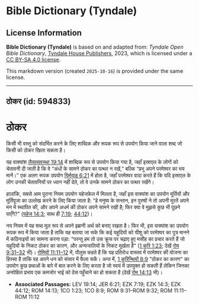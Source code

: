 # Bible Dictionary (Tyndale)

## License Information

**Bible Dictionary (Tyndale)** is based on and adapted from: _Tyndale Open Bible Dictionary_, [Tyndale House Publishers](https://tyndaleopenresources.com/), 2023, which is licensed under a [CC BY-SA 4.0 license](https://creativecommons.org/licenses/by-sa/4.0/legalcode.en).

This markdown version (created `2025-10-16`) is provided under the same license.



--------------------------------

## ठोकर (id: 594833)

ठोकर
====

किसी भी वस्तु को संदर्भित करने के लिए शाब्दिक और रूपक रूप से उपयोग किया जाने वाला शब्द जो किसी को ठोकर खिला सकता है।

यह वाक्यांश [लैव्यव्यवस्था 19:14](https://ref.ly/Lev19:14) में शाब्दिक रूप से उपयोग किया गया है, जहाँ इस्राएल के लोगों को चेतावनी दी जाती है कि वे “अंधों के सामने ठोकर का पत्थर न रखें,” बल्कि “प्रभु अपने परमेश्वर का भय मानें।” एक अलग रूपक उपयोग [यिर्मयाह 6:21](https://ref.ly/Jer6:21) में होता है, जहाँ परमेश्वर वादा करते हैं कि यदि इस्राएल के लोग उनकी चेतावनियों पर ध्यान नहीं देते, तो वे उनके सामने ठोकर का पत्थर रखेंगे।

हालांकि, सबसे आम पुराना नियम उपयोग यहेजकेल में मिलता है, जहाँ इस वाक्यांश का उपयोग मूर्तियों और मूर्तिपूजा का उल्लेख करने के लिए किया जाता है: "हे मनुष्य के सन्तान, इन पुरुषों ने तो अपनी मूरतें अपने मन में स्थापित की, और अपने अधर्म की ठोकर अपने सामने रखी है; फिर क्या वे मुझसे कुछ भी पूछने पाएँगे?” ([यहेज 14:3](https://ref.ly/Ezek14:3); साथ ही [7:19](https://ref.ly/Ezek7:19); [44:12](https://ref.ly/Ezek44:12))।

नय नियम में यह शब्द मूल रूप से अपने इब्रानी अर्थ को बनाए रखता है। फिर भी, इस वाक्यांश का उपयोग रूपक रूप में किया जाता है ताकि यह बताया जा सके कि कई यहूदियों को यीशु को परमेश्वर का पुत्र मानने में कठिनाइयों का सामना करना पड़ा: "परन्तु हम तो उस क्रूस पर चढ़ाए हुए मसीह का प्रचार करते हैं जो यहूदियों के निकट ठोकर का कारण, और अन्यजातियों के निकट मूर्खता है" ([1 कुरि 1:23](https://ref.ly/1Cor1:23); देखें [रोम 9:31–32](https://ref.ly/Rom9:31-Rom9:32) भी)। [रोमियों 11:11–12](https://ref.ly/Rom11:11-Rom11:12) में, पौलुस कहते हैं कि यह प्रतिरोध वास्तव में परमेश्वर की योजना का हिस्सा है ताकि वह अपने धन को संसार में फैला सकें। अन्त में, [1 कुरिन्थियों 8:9](https://ref.ly/1Cor8:9) "ठोकर का कारण" का उपयोग कुछ प्रथाओं के बारे में बात करने के लिए करता है जो स्वयं में उपयुक्त हो सकती हैं लेकिन जिनका अनपेक्षित प्रभाव एक कमजोर भाई को ठेस पहुँचाने का हो सकता है (देखें [रोम 14:13](https://ref.ly/Rom14:13) भी)।

* **Associated Passages:** LEV 19:14; JER 6:21; EZK 7:19; EZK 14:3; EZK 44:12; ROM 14:13; 1CO 1:23; 1CO 8:9; ROM 9:31–ROM 9:32; ROM 11:11–ROM 11:12

